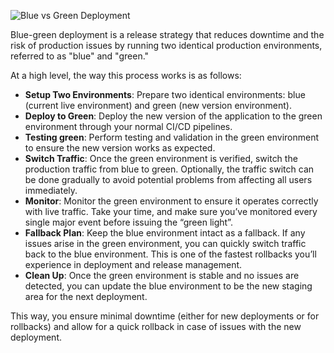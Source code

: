![Blue vs Green Deployment](https://assets.roadmap.sh/guest/blue-green-deployment-example-wmj10.png)

Blue-green deployment is a release strategy that reduces downtime and the risk of production issues by running two identical production environments, referred to as "blue" and "green."

At a high level, the way this process works is as follows:

- **Setup Two Environments**: Prepare two identical environments: blue (current live environment) and green (new version environment).
- **Deploy to Green**: Deploy the new version of the application to the green environment through your normal CI/CD pipelines.
- **Testing green**: Perform testing and validation in the green environment to ensure the new version works as expected.
- **Switch Traffic**: Once the green environment is verified, switch the production traffic from blue to green. Optionally, the traffic switch can be done gradually to avoid potential problems from affecting all users immediately.
- **Monitor**: Monitor the green environment to ensure it operates correctly with live traffic. Take your time, and make sure you’ve monitored every single major event before issuing the “green light”.
- **Fallback Plan**: Keep the blue environment intact as a fallback. If any issues arise in the green environment, you can quickly switch traffic back to the blue environment. This is one of the fastest rollbacks you’ll experience in deployment and release management.
- **Clean Up**: Once the green environment is stable and no issues are detected, you can update the blue environment to be the new staging area for the next deployment.

This way, you ensure minimal downtime (either for new deployments or for rollbacks) and allow for a quick rollback in case of issues with the new deployment.
